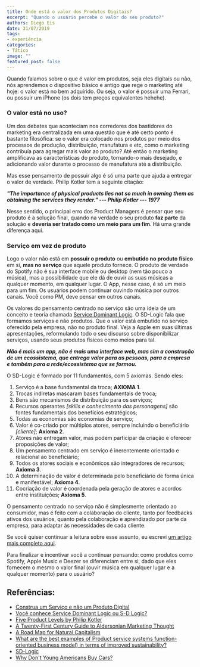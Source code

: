 ```yaml
---
title: Onde está o valor dos Produtos Digitais?
excerpt: "Quando o usuário percebe o valor do seu produto?"
authors: Diego Eis
date: 31/07/2019
tags: 
- experiência
categories:
- Tático
image: ""
featured_post: false
---
```


Quando falamos sobre o que é valor em produtos, seja eles digitais ou
não, nós aprendemos o dispositivo básico e antigo que rege o marketing
até hoje: o valor está no bem adquirido. Ou seja, o valor é possuir uma
Ferrari, ou possuir um iPhone (os dois tem preços equivalentes hehehe).

### O valor está no uso?

Um dos debates que aconteciam nos corredores dos bastidores do marketing
era centralizada em uma questão que é até certo ponto é bastante
filosófica: se o valor era colocado nos produtos por meio dos processos
de produção, distribuição, manufatura e etc, como o marketing contribuía
para agregar mais valor ao produto? Até então o marketing amplificava as
características do produto, tornando-o mais desejado, e adicionando
valor durante o processo de manufatura até a distribuição.

Mas esse pensamento de possuir algo é só uma parte que ajuda a entregar
o valor de verdade. Philip Kotler tem a seguinte citação:

***"The importance of physical products lies not so much in owning them
as obtaining the services they render." --- Philip Kotler --- 1977***

Nesse sentido, o principal erro dos Product Managers é pensar que seu
produto é a solução final, quando na verdade o seu produto **faz parte**
da solução e **deveria ser tratado como um meio para um fim**. Há uma
grande diferença aqui.

### Serviço em vez de produto

Logo o valor não está em **possuir o produto** ou **embutido no produto
físico** em si, **mas no serviço** que aquele produto fornece. O produto
de verdade do Spotify não é sua interface mobile ou desktop (nem tão
pouco a música), mas a possibilidade que ele dá de ouvir as suas músicas
a qualquer momento, em qualquer lugar. O App, nesse caso, é só um meio
para um fim. Os usuários podem continuar ouvindo música por outros
canais. Você como PM, deve pensar em outros canais.

Os valores do pensamento centrado no serviço são uma ideia de um
conceito e teoria chamada [Service Dominant
Logic](http://www.sdlogic.net/index.html). O SD-Logic fala que formamos
serviços e não produtos. Que o valor está embutido no serviço oferecido
pela empresa, não no produto final. Veja a Apple em suas últimas
apresentações, reformulando todo o seu discurso sobre disponibilizar
serviços, usando seus produtos físicos como meios para tal.

***Não é mais um app, não é mais uma interface web, mas sim a construção
de um ecossistema, que entrega valor para as pessoas, para a empresa e
também para a rede/ecossistema que se formou.***

O SD-Logic é formado por 11 fundamentos, com 5 axiomas. Sendo eles:

1.  Serviço é a base fundamental da troca; **AXIOMA 1**.
2.  Trocas indiretas mascaram bases fundamentais de troca;
3.  Bens são mecanismos de distribuição para os serviços;
4.  Recursos operantes *[skills e conhecimento das personagens]* são
    fontes fundamentais dos benefícios estratégicos;
5.  Todas as economias são economias de serviço;
6.  Valor é co-criado por múltiplos atores, sempre incluindo o
    beneficiário *[cliente]*; **Axioma 2**.
7.  Atores não entregam valor, mas podem participar da criação e
    oferecer proposições de valor;
8.  Um pensamento centrado em serviço é inerentemente orientado e
    relacional ao beneficiário;
9.  Todos os atores sociais e econômicos são integradores de recursos;
    **Axioma 3**.
10. A determinação de valor é determinada pelo beneficiário de forma
    única e manifestável; **Axioma 4**.
11. Cocriação de valor é coordenada pela geração de atores e acordos
    entre instituições; **Axioma 5**.

O pensamento centrado no serviço não é simplesmente orientado ao
consumidor, mas é feito com a colaboração do cliente, tanto por
feedbacks ativos dos usuários, quanto pela colaboração e aprendizado por
parte da empresa, para adaptar às necessidades de cada cliente.

Se você quiser continuar a leitura sobre esse assunto, eu escrevi [um
artigo mais completo
aqui](https://diegoeis.com/service-dominant-logic-marketing/).

Para finalizar e incentivar você a continuar pensando: como produtos
como Spotify, Apple Music e Deezer se diferenciam entre si, dado que
eles fornecem o mesmo o valor final (ouvir música em qualquer lugar e a
qualquer momento) para o usuário?

Referências:
------------
- [Construa um Serviço e não um Produto Digital](https://diegoeis.com/servico-em-vez-de-produtos/)
- [Você conhece Service Dominant Logic ou S-D Logic?](https://diegoeis.com/service-dominant-logic-marketing/)
- [Five Product Levels by Philip Kotler](https://www.toolshero.com/marketing/five-product-levels-kotler/)
- [A Twenty-First Century Guide to Aldersonian Marketing Thought](https://books.google.com.br/books?id=HSxDJsXThFUC&pg=PA518&lpg=PA518&dq=marketing+thoughts+dixon+alderson)
- [A Road Map for Natural Capitalism](https://hbr.org/2007/07/a-road-map-for-natural-capitalism)
- [What are the best examples of Product service systems function-oriented business model) in terms of improved sustainability?](https://www.quora.com/What-are-the-best-examples-of-Product-service-systems-function-oriented-business-model-in-terms-of-improved-sustainability)
- [SD-Logic](http://www.sdlogic.net/index.html)
- [Why Don't Young Americans Buy Cars?](https://www.theatlantic.com/business/archive/2012/03/why-dont-young-americans-buy-cars/255001/)
